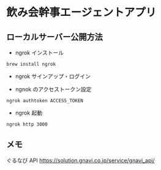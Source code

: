 # 飲み会幹事エージェントアプリ

## ローカルサーバー公開方法

- ngrok インストール

`brew install ngrok`

- ngrok サインアップ・ログイン

- ngnok のアクセストークン設定

`ngrok authtoken ACCESS_TOKEN`

- ngrok 起動

`ngrok http 3000`

## メモ

ぐるなび API
https://solution.gnavi.co.jp/service/gnavi_api/
